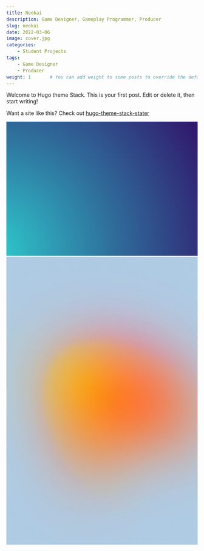 ```yaml
---
title: Neokai
description: Game Designer, Gameplay Programmer, Producer
slug: neokai
date: 2022-03-06
image: cover.jpg
categories:
    - Student Projects
tags:
    - Game Designer
    - Producer
weight: 1       # You can add weight to some posts to override the default sorting (date descending)
---
```


Welcome to Hugo theme Stack. This is your first post. Edit or delete it, then start writing!

Want a site like this? Check out [hugo-theme-stack-stater](https://github.com/CaiJimmy/hugo-theme-stack-starter)

![Image 1](1.jpg) ![Image 2](2.jpg)